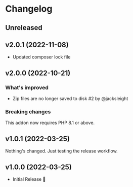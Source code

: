 # Changelog

## Unreleased

## v2.0.1 (2022-11-08)

- Updated composer lock file

## v2.0.0 (2022-10-21)

### What's improved

- Zip files are no longer saved to disk #2 by @jacksleight

### Breaking changes

This addon now requires PHP 8.1 or above.

## v1.0.1 (2022-03-25)

Nothing's changed. Just testing the release workflow.

## v1.0.0 (2022-03-25)

- Initial Release 🚀
